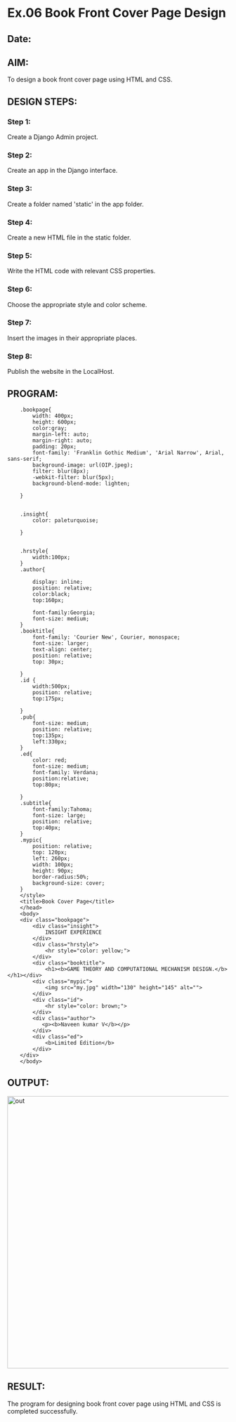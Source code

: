 # Ex.06 Book Front Cover Page Design
## Date:

## AIM:
To design a book front cover page using HTML and CSS.

## DESIGN STEPS:

### Step 1:
Create a Django Admin project.

### Step 2:
Create an app in the Django interface.

### Step 3:
Create a folder named 'static' in the app folder.

### Step 4:
Create a new HTML file in the static folder.

### Step 5:
Write the HTML code with relevant CSS properties.

### Step 6:
Choose the appropriate style and color scheme.

### Step 7:
Insert the images in their appropriate places.

### Step 8:
Publish the website in the LocalHost.

## PROGRAM:
```<style>
    .bookpage{
        width: 400px;
        height: 600px;
        color:gray;
        margin-left: auto;
        margin-right: auto;
        padding: 20px;
        font-family: 'Franklin Gothic Medium', 'Arial Narrow', Arial, sans-serif;
        background-image: url(OIP.jpeg);
        filter: blur(8px);
        -webkit-filter: blur(5px);
        background-blend-mode: lighten;

    }
        
    
    .insight{
        color: paleturquoise;
    
    }
    
    
    .hrstyle{
        width:100px;
    }
    .author{
    
        display: inline;
        position: relative;
        color:black;
        top:160px;
        
        font-family:Georgia;
        font-size: medium;
    }
    .booktitle{
        font-family: 'Courier New', Courier, monospace;
        font-size: larger;
        text-align: center;
        position: relative;
        top: 30px;
    
    }
    .id {
        width:500px;
        position: relative;
        top:175px;
        
    }
    .pub{
        font-size: medium;
        position: relative;
        top:135px;
        left:330px;
    }
    .ed{
        color: red;
        font-size: medium;
        font-family: Verdana;
        position:relative;
        top:80px;
    
    }
    .subtitle{
        font-family:Tahoma;
        font-size: large;
        position: relative;
        top:40px;
    }
    .mypic{
        position: relative;
        top: 120px;
        left: 260px;
        width: 100px;
        height: 90px;
        border-radius:50%;
        background-size: cover;
    }
    </style>
    <title>Book Cover Page</title>
    </head>
    <body>
    <div class="bookpage">
        <div class="insight">
            INSIGHT EXPERIENCE
        </div>
        <div class="hrstyle">
            <hr style="color: yellow;">
        </div>
        <div class="booktitle">
            <h1><b>GAME THEORY AND COMPUTATIONAL MECHANISM DESIGN.</b></h1></div>
        <div class="mypic">
            <img src="my.jpg" width="130" height="145" alt="">
        </div>
        <div class="id">
            <hr style="color: brown;">
        </div>
        <div class="author">
           <p><b>Naveen kumar V</b></p>
        </div>
        <div class="ed">
            <b>Limited Edition</b>
        </div>
    </div>
    </body>
```

## OUTPUT:

<img width="620" alt="out" src="https://github.com/NaveenKumarV2005/cover/assets/151476286/ff4d76c2-7e9b-4862-beb0-4b4f74d05dcf">

## RESULT:
The program for designing book front cover page using HTML and CSS is completed successfully.
